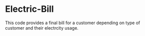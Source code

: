 # Electric-Bill
This code provides a final bill for a customer depending on type of customer and their electrcity usage.

